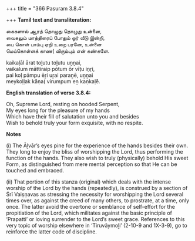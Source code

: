 +++
title = "366 Pasuram 3.8.4"

+++
**Tamil text and transliteration:**

கைகளால் ஆரத் தொழுது தொழுது உன்னை,  
வைகலும் மாத்திரைப் போதும் ஓர் வீடு இன்றி,  
பை கொள் பாம்பு ஏறி உறை பரனே, உன்னை  
மெய்கொள்ளக் காண( விரும்பும் என் கண்களே.

kaikaḷāl ārat toḻutu toḻutu uṉṉai,  
vaikalum māttiraip pōtum ōr vīṭu iṉṟi,  
pai koḷ pāmpu ēṟi uṟai paraṉē, uṉṉai  
meykoḷḷak kāṇa( virumpum eṉ kaṇkaḷē.

**English translation of verse 3.8.4:**

Oh, Supreme Lord, resting on hooded Serpent,  
My eyes long for the pleasure of my hands  
Which have their fill of salutation unto you and besides  
Wish to behold truly your form exquisite, with no respite.

**Notes**

\(i\) The Āḻvār’s eyes pine for the experience of the hands besides their own. They long to enjoy the bliss of worshipping the Lord, thus performing the function of the hands. They also wish to truly (physically) behold His sweet Form, as distinguished from mere mental perception so that He can be touched and embraced.

\(ii\) That portion of this stanza (original) which deals with the intense worship of the Lord by the hands (repeatedly), is construed by a section of Śrī Vaiṣṇavas as stressing the necessity for worshipping the Lord several times over, as against the creed of many others, to prostrate, at a time, only once. The latter avoid the overtone or semblance of self-effort for the propitiation of the Lord, which militates against the basic principle of ‘Prapatti’ or loving surrender to the Lord’s sweet grace. References to this very topic of worship elsewhere in ‘Tiruvāymoḻi’ (2-10-9 and 1X-3-9), go to reinforce the latter code of discipline.


